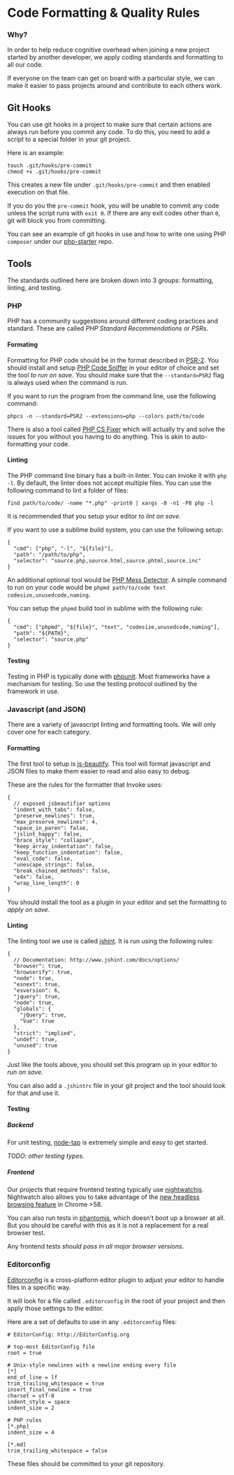 Code Formatting & Quality Rules
===============================

### Why?

In order to help reduce cognitive overhead when joining a new project started by another developer, we apply coding standards and formatting to all our code.

If everyone on the team can get on board with a particular style, we can make it easier to pass projects around and contribute to each others work.

## Git Hooks

You can use git hooks in a project to make sure that certain actions are always run before you commit any code. To do this, you need to add a script to a special folder in your git project.

Here is an example:

```
touch .git/hooks/pre-commit
chmod +x .git/hooks/pre-commit
```

This creates a new file under `.git/hooks/pre-commit` and then enabled execution on that file.

If you do you the `pre-commit` hook, you will be unable to commit any code unless the script runs with `exit 0`. If there are any exit codes other than `0`, git will block you from committing.

You can see an example of git hooks in use and how to write one using PHP `composer` under our [php-starter](https://github.com/invokemedia/php-starter) repo.

## Tools

The standards outlined here are broken down into 3 groups: formatting, linting, and testing.

### PHP

PHP has a community suggestions around different coding practices and standard. These are called *PHP Standard Recommendations* or *PSRs*.

#### Formating

Formatting for PHP code should be in the format described in [PSR-2](http://www.php-fig.org/psr/psr-2/). You should install and setup [PHP Code Sniffer](https://github.com/squizlabs/PHP_CodeSniffer) in your editor of choice and set the tool *to run on save*. You should make sure that the `--standard=PSR2` flag is always used when the command is run.

If you want to run the program from the command line, use the following command:

```
phpcs -n --standard=PSR2 --extensions=php --colors path/to/code
```

There is also a tool called [PHP CS Fixer](https://github.com/FriendsOfPHP/PHP-CS-Fixer) which will actually try and solve the issues for you without you having to do anything. This is akin to auto-formatting your code.

#### Linting

The PHP command line binary has a built-in linter. You can invoke it with `php -l`. By default, the linter does not accept multiple files. You can use the following command to lint a folder of files:

```
find path/to/code/ -name "*.php" -print0 | xargs -0 -n1 -P8 php -l
```

It is recommended that you setup your editor to *lint on save*.

If you want to use a sublime build system, you can use the following setup:

```
{
  "cmd": ["php", "-l", "${file}"],
  "path": "/path/to/php",
  "selector": "source.php,source.html,source.phtml,source.inc"
}
```

An additional optional tool would be [PHP Mess Detector](https://github.com/phpmd/phpmd). A simple command to run on your code would be `phpmd path/to/code text codesize,unusedcode,naming`.

You can setup the `phpmd` build tool in sublime with the following rule:

```
{
  "cmd": ["phpmd", "${file}", "text", "codesize,unusedcode,naming"],
  "path": "${PATH}",
  "selector": "source.php"
}
```

#### Testing

Testing in PHP is typically done with [phpunit](https://phpunit.de/). Most frameworks have a mechanism for testing. So use the testing protocol outlined by the framework in use.

### Javascript (and JSON)

There are a variety of javascript linting and formatting tools. We will only cover one for each category.

#### Formatting

The first tool to setup is [js-beautify](https://github.com/beautify-web/js-beautify). This tool will format javascript and JSON files to make them easier to read and also easy to debug.

These are the rules for the formatter that Invoke uses:

```
{
  // exposed jsbeautifier options
  "indent_with_tabs": false,
  "preserve_newlines": true,
  "max_preserve_newlines": 4,
  "space_in_paren": false,
  "jslint_happy": false,
  "brace_style": "collapse",
  "keep_array_indentation": false,
  "keep_function_indentation": false,
  "eval_code": false,
  "unescape_strings": false,
  "break_chained_methods": false,
  "e4x": false,
  "wrap_line_length": 0
}
```

You should install the tool as a plugin in your editor and set the formatting to *apply on save*.

#### Linting

The linting tool we use is called [jshint](http://jshint.com/). It is run using the following rules:

```
{
  // Documentation: http://www.jshint.com/docs/options/
  "browser": true,
  "browserify": true,
  "node": true,
  "esnext": true,
  "esversion": 6,
  "jquery": true,
  "node": true,
  "globals": {
    "jQuery": true,
    "Vue": true
  },
  "strict": "implied",
  "undef": true,
  "unused": true
}
```

Just like the tools above, you should set this program up in your editor to *run on save*.

You can also add a `.jshintrc` file in your git project and the tool should look for that and use it.

#### Testing

##### Backend

For unit testing, [node-tap](http://www.node-tap.org/) is extremely simple and easy to get started.

*TODO: other testing types.*

##### Frontend

Our projects that require frontend testing typically use [nightwatchjs](http://nightwatchjs.org/). Nightwatch also allows you to take advantage of the [new headless browsing feature](https://developers.google.com/web/updates/2017/04/headless-chrome) in Chrome >58.

You can also run tests in [phantomjs](http://phantomjs.org/), which doesn't boot up a browser at all. But you should be careful with this as it is not a replacement for a real browser test.

Any frontend tests *should pass in all major browser versions*.

### Editorconfig

[Editorconfig](http://editorconfig.org/) is a cross-platform editor plugin to adjust your editor to handle files in a specific way.

It will look for a file called `.editorconfig` in the root of your project and then apply those settings to the editor.

Here are a set of defaults to use in any `.editorconfig` files:

```
# EditorConfig: http://EditorConfig.org

# top-most EditorConfig file
root = true

# Unix-style newlines with a newline ending every file
[*]
end_of_line = lf
trim_trailing_whitespace = true
insert_final_newline = true
charset = utf-8
indent_style = space
indent_size = 2

# PHP rules
[*.php]
indent_size = 4

[*.md]
trim_trailing_whitespace = false
```

These files should be committed to your git repository.